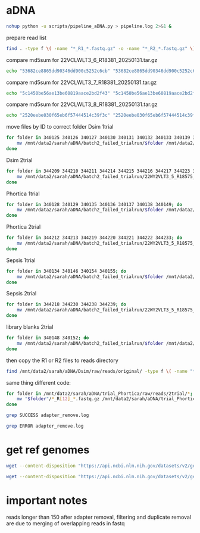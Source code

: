 # aDNA

```bash
nohup python -u scripts/pipeline_aDNA.py > pipeline.log 2>&1 &
```

prepare read list  
```bash
find . -type f \( -name "*_R1_*.fastq.gz" -o -name "*_R2_*.fastq.gz" \) ! -path "*/undetermined/*" | sort | awk 'NR%2{printf "%s,", $0} NR%2==0{print $0}' > reads_list.txt
```  

compare md5sum for 22VCLWLT3_6_R18381_20250131.tar.gz  
```bash
echo "53682ce8865dd90346dd900c5252c6cb" "53682ce8865dd90346dd900c5252c6cb" | awk '{if ($1 == $2) print "Match"; else print "Different"}'  
```

compare md5sum for 22VCLWLT3_7_R18381_20250131.tar.gz  
```bash
echo "5c1450be56ae13be60819aace2bd2f43" "5c1450be56ae13be60819aace2bd2f43" | awk '{if ($1 == $2) print "Match"; else print "Different"}' 
```

compare md5sum for 22VCLWLT3_8_R18381_20250131.tar.gz   
```bash
echo "2520eebe030f65eb6f57444514c39f3c" "2520eebe030f65eb6f57444514c39f3c" | awk '{if ($1 == $2) print "Match"; else print "Different"}'
```

move files by ID to correct folder
Dsim 1trial
```bash
for folder in 340125 340126 340127 340130 340131 340132 340133 340139 340140 340141 340142 340143 340144 340145 340147 340150 340151 340153 340156; do
    mv /mnt/data2/sarah/aDNA/batch2_failed_trialrun/$folder /mnt/data2/sarah/aDNA/trial_Dsim/
done
```

Dsim 2trial
```bash
for folder in 344209 344210 344211 344214 344215 344216 344217 344223 344224 344225 344226 344227 344228 344229 344231 344234 344235 344237 344240; do
    mv /mnt/data2/sarah/aDNA/batch2_failed_trialrun/22WY2VLT3_5_R18575_20250308/demultiplexed/$folder /mnt/data2/sarah/aDNA/trial_Dsim/raw/reads/2trial/
done
```

Phortica 1trial
```bash
for folder in 340128 340129 340135 340136 340137 340138 340149; do
    mv /mnt/data2/sarah/aDNA/batch2_failed_trialrun/$folder /mnt/data2/sarah/aDNA/trial_Phortica/
done
```

Phortica 2trial
```bash
for folder in 344212 344213 344219 344220 344221 344222 344233; do
    mv /mnt/data2/sarah/aDNA/batch2_failed_trialrun/22WY2VLT3_5_R18575_20250308/demultiplexed/$folder /mnt/data2/sarah/aDNA/trial_Phortica/raw/reads/2trial/
done
```

Sepsis 1trial
```bash
for folder in 340134 340146 340154 340155; do
    mv /mnt/data2/sarah/aDNA/batch2_failed_trialrun/$folder /mnt/data2/sarah/aDNA/trial_Sepsis/
done
```

Sepsis 2trial
```bash
for folder in 344218 344230 344238 344239; do
    mv /mnt/data2/sarah/aDNA/batch2_failed_trialrun/22WY2VLT3_5_R18575_20250308/demultiplexed/$folder /mnt/data2/sarah/aDNA/trial_Sepsis/raw/reads/2trial/
done
```

library blanks 2trial
```bash
for folder in 340148 340152; do
    mv /mnt/data2/sarah/aDNA/batch2_failed_trialrun/$folder /mnt/data2/sarah/aDNA/trial_LB/
done
```

then copy the R1 or R2 files to reads directory
```bash
find /mnt/data2/sarah/aDNA/Dsim/raw/reads/original/ -type f \( -name "*R1*.fastq.gz" -o -name "*R2*.fastq.gz" \) -exec mv {} /mnt/data2/sarah/aDNA/Dsim/raw/reads/ \;
```

same thing different code:
```bash
for folder in /mnt/data2/sarah/aDNA/trial_Phortica/raw/reads/2trial/*; do 
    mv "$folder"/*_R[12]_*.fastq.gz /mnt/data2/sarah/aDNA/trial_Phortica/raw/reads/ 
done
```

```bash
grep SUCCESS adapter_remove.log
````

```bash
grep ERROR adapter_remove.log
````



# get ref genomes
```bash
wget --content-disposition "https://api.ncbi.nlm.nih.gov/datasets/v2/genome/accession/GCF_016746395.2/download?include_annotation_type=GENOME_FASTA&include_annotation_type=GENOME_GFF&include_annotation_type=RNA_FASTA&include_annotation_type=CDS_FASTA&include_annotation_type=PROT_FASTA&include_annotation_type=SEQUENCE_REPORT&hydrated=FULLY_HYDRATED"
```
```bash
wget --content-disposition "https://api.ncbi.nlm.nih.gov/datasets/v2/genome/accession/GCA_001014415.1/download?include_annotation_type=GENOME_FASTA&include_annotation_type=GENOME_GFF&include_annotation_type=RNA_FASTA&include_annotation_type=CDS_FASTA&include_annotation_type=PROT_FASTA&include_annotation_type=SEQUENCE_REPORT&hydrated=FULLY_HYDRATED"
```

# important notes
reads longer than 150 after adapter removal, filtering and duplicate removal are due to merging of overlapping reads in fastq